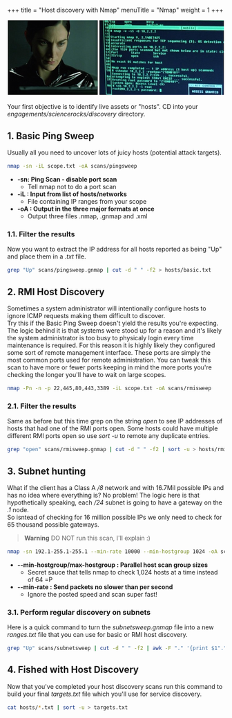 +++
title = "Host discovery with Nmap"
menuTitle = "Nmap"
weight = 1
+++

![](./trinity.png)

Your first objective is to identify live assets or "hosts".  CD into your *engagements/sciencerocks/discovery* directory.

## 1. Basic Ping Sweep
Usually all you need to uncover lots of juicy hosts (potential attack targets).

```bash
nmap -sn -iL scope.txt -oA scans/pingsweep
```
 * **-sn: Ping Scan - disable port scan**
   * Tell nmap not to do a port scan
 * **-iL <inputfilename>: Input from list of hosts/networks**
   * File containing IP ranges from your scope
 * **-oA <basename>: Output in the three major formats at once**
   * Output three files .nmap, .gnmap and .xml

### 1.1. Filter the results
Now you want to extract the IP address for all hosts reported as being "Up" and place them in a *.txt* file.

```bash
grep "Up" scans/pingsweep.gnmap | cut -d " " -f2 > hosts/basic.txt
```

## 2. RMI Host Discovery
Sometimes a system administrator will intentionally configure hosts to ignore ICMP requests making them difficult to discover.  
Try this if the Basic Ping Sweep doesn't yield the results you're expecting.
The logic behind it is that systems were stood up for a reason and it's likely the system administrator is too busy to physicaly login 
every time maintenance is required. 
For this reason it is highly likely they configured some sort of remote management interface. These ports are simply the most common ports used for remote administration.
You can tweak this scan to have more or fewer ports keeping in mind the more ports you're checking the longer you'll have to wait on large scopes.

```bash
nmap -Pn -n -p 22,445,80,443,3389 -iL scope.txt -oA scans/rmisweep
```

### 2.1. Filter the results
Same as before but this time grep on the string *open* to see IP addresses of hosts that had one of the RMI ports open.
Some hosts could have multiple different RMI ports open so use *sort -u* to remote any duplicate entries.

```bash
grep "open" scans/rmisweep.gnmap | cut -d " " -f2 | sort -u > hosts/rmi.txt
```

## 3. Subnet hunting
What if the client has a Class A */8* network and with 16.7Mil possible IPs and has no idea where everything is?  No problem!
The logic here is that hypothetically speaking, each */24* subnet is going to have a gateway on the *.1* node.  
So isntead of checking for 16 million possible IPs we only need to check for 65 thousand possible gateways.

> **Warning**
> DO NOT run this scan, I'll explain :)

```bash
nmap -sn 192.1-255.1-255.1 --min-rate 10000 --min-hostgroup 1024 -oA scans/subnetsweep
```
* **--min-hostgroup/max-hostgroup <size>: Parallel host scan group sizes**
  * Secret sauce that tells nmap to check 1,024 hosts at a time instead of 64 =P
* **--min-rate <number>: Send packets no slower than <number> per second**
  * Ignore the posted speed and scan super fast!

[//]:![](./docbrown1.jpg)

### 3.1. Perform regular discovery on subnets
Here is a quick command to turn the *subnetsweep.gnmap* file into a new *ranges.txt* file that you can use for basic or RMI host discovery.

```bash
grep "Up" scans/subnetsweep | cut -d " " -f2 | awk -F "." '{print $1"."$2"."$3".0/24"}' > subnets.txt
```

## 4. Fished with Host Discovery
Now that you've completed your host discovery scans run this command to build your final *targets.txt* file which you'll use for service discovery.

```bash
cat hosts/*.txt | sort -u > targets.txt
```
